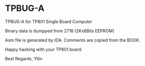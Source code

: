 # TPBUG-A
TPBUG-A for TP801 Single Board Computer

Binary data is dumpped from 2716 (2Kx8Bits EEPROM)

Asm file is generated by IDA.
Comments are copied from the BOOK.

Happy hacking with your TP801 board.

Best Regards,
Yilin
